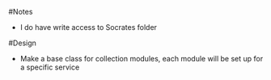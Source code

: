 #Notes
- I do have write access to Socrates folder

#Design
- Make a base class for collection modules, each module will be set up for a specific service
